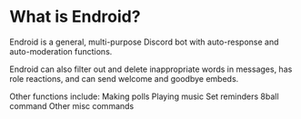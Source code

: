 # What is Endroid?
 Endroid is a general, multi-purpose Discord bot with auto-response and auto-moderation functions.

 Endroid can also filter out and delete inappropriate words in messages, has role reactions, and can send welcome and goodbye embeds.

 Other functions include:
 Making polls
 Playing music
 Set reminders
 8ball command
 Other misc commands